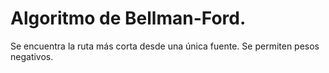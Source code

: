 # Algoritmo de Bellman-Ford.

Se encuentra la ruta más corta desde una única fuente. Se permiten pesos negativos.

